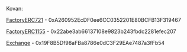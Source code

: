 Kovan:

[FactoryERC721](https://kovan.etherscan.io/address/0xA260952EcDF0ee6CC0352201E80BCFB13F319467#code) - 0xA260952EcDF0ee6CC0352201E80BCFB13F319467

[FactoryERC1155](https://kovan.etherscan.io/address/0x22abe3ab66137108e9823b243fbdc2281efec207) - 0x22abe3ab66137108e9823b243fbdc2281efec207

[Exchange](https://kovan.etherscan.io/address/0x19F8B5Df98aFBa8786e0dC3F29EAe7487a3fFb54) - 0x19F8B5Df98aFBa8786e0dC3F29EAe7487a3fFb54
